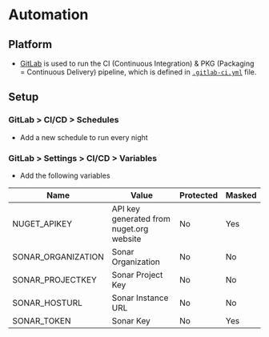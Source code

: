 # Automation

## Platform

* [GitLab](https://gitlab.com/) is used to run the CI (Continuous Integration) & PKG (Packaging = Continuous Delivery) pipeline,
which is defined in [`.gitlab-ci.yml`](../.gitlab-ci.yml) file.

## Setup

### GitLab > CI/CD > Schedules

* Add a new schedule to run every night

### GitLab > Settings > CI/CD > Variables

* Add the following variables

Name | Value | Protected | Masked
---- | ----- | --------- | ------
NUGET_APIKEY | API key generated from nuget.org website | No | Yes
SONAR_ORGANIZATION | Sonar Organization | No | No
SONAR_PROJECTKEY | Sonar Project Key | No | No
SONAR_HOSTURL | Sonar Instance URL | No | No
SONAR_TOKEN | Sonar Key | No | Yes
